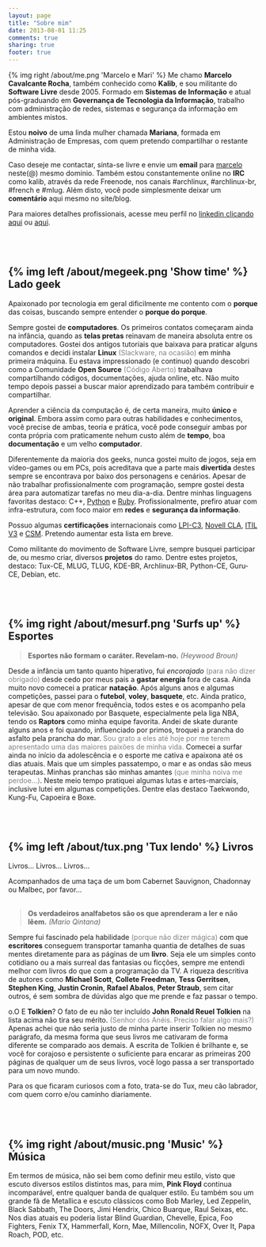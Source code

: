 ```yaml
---
layout: page
title: "Sobre mim"
date: 2013-08-01 11:25
comments: true
sharing: true
footer: true
---
```

{% img right /about/me.png 'Marcelo e Mari' %}
Me chamo **Marcelo Cavalcante Rocha**, também conhecido como **Kalib**, e sou militante do **Software Livre** desde 2005. Formado em **Sistemas de Informação** e atual pós-graduando em **Governança de Tecnologia da Informação**, trabalho com administração de redes, sistemas e segurança da informação em ambientes mistos.

Estou **noivo** de uma linda mulher chamada **Mariana**, formada em Administração de Empresas, com quem pretendo compartilhar o restante de minha vida.

Caso deseje me contactar, sinta-se livre e envie um **email** para <a href="mailto:marcelo@marcelocavalcante.net">marcelo</a> neste(@) mesmo domínio. Também estou constantemente online no **IRC** como kalib, através da rede Freenode, nos canais #archlinux, #archlinux-br, #french e #mlug. Além disto, você pode simplesmente deixar um **comentário** aqui mesmo no site/blog.

Para maiores detalhes profissionais, acesse meu perfil no <a href="https://www.linkedin.com/pub/marcelo-cavalcante-rocha/99/703/648">linkedin clicando aqui</a> ou <a href="https://www.linkedin.com/profile/view?id=351108056&authType=NAME_SEARCH&authToken=aueE&locale=pt_BR&srchid=3511080561403446181045&srchindex=1&srchtotal=245&trk=vsrp_people_res_name&trkInfo=VSRPsearchId%3A3511080561403446181045%2CVSRPtargetId%3A351108056%2CVSRPcmpt%3Aprimary">aqui</a>.

<br><br>
{% img left /about/megeek.png 'Show time' %}
Lado geek
-----------

Apaixonado por tecnologia em geral dificilmente me contento com o **porque** das coisas, buscando sempre entender o **porque do porque**.

Sempre gostei de **computadores**. Os primeiros contatos começaram ainda na infância, quando as **telas pretas** reinavam de maneira absoluta entre os computadores. Gostei dos antigos tutoriais que baixava para praticar alguns comandos e decidi instalar **Linux** <font color="gray">(Slackware, na ocasião)</font> em minha primeira máquina.  Eu estava impressionado (e continuo) quando descobri como a Comunidade **Open Source** <font color="gray">(Código Aberto)</font> trabalhava compartilhando códigos, documentações, ajuda online, etc. Não muito tempo depois passei a buscar maior aprendizado para também contribuir e compartilhar.

Aprender a ciência da computação é, de certa maneira, muito **único** e **original**. Embora assim como para outras habilidades e conhecimentos, você precise de ambas, teoria e prática, você pode conseguir ambas por conta própria com praticamente nehum custo além de **tempo**, boa **documentação** e um velho **computador**.

Diferentemente da maioria dos geeks, nunca gostei muito de jogos, seja em vídeo-games ou em PCs, pois acreditava que a parte mais **divertida** destes sempre se encontrava por baixo dos personagens e cenários. Apesar de não trabalhar profissionalmente com programação, sempre gostei desta área para automatizar tarefas no meu dia-a-dia. Dentre minhas linguagens favoritas destaco: <a hrek="http://www.cplusplus.com/" target="_blank">C++</a>, <a href="http://www.python.org" target="_blank">Python</a> e <a href="http://www.ruby-lang.org" target="_blank">Ruby</a>. Profissionalmente, prefiro atuar com infra-estrutura, com foco maior em **redes** e **segurança da informação**.

Possuo algumas **certificações** internacionais como <a href="http://www.lpi.org/linux-certifications/programs/lpic-3" target="_blank">LPI-C3</a>, <a href="https://www.suse.com/training/linux-certification/cla/" target="_blank">Novell CLA</a>, <a href="http://www.itil-officialsite.com/" target="_blank">ITIL V3</a> e <a href="http://www.scrumalliance.org/certifications/practitioners/certified-scrummaster-%28csm%29" target="_blank">CSM</a>. Pretendo aumentar esta lista em breve.

Como militante do movimento de Software Livre, sempre busquei participar de, ou mesmo criar, diversos **projetos** do ramo. Dentre estes projetos, destaco: Tux-CE, MLUG, TLUG, KDE-BR, Archlinux-BR, Python-CE, Guru-CE, Debian, etc.


<br><br>
{% img right /about/mesurf.png 'Surfs up' %}
Esportes
---------

> **Esportes não formam o caráter. Revelam-no.** *(Heywood Broun)*

Desde a infância um tanto quanto hiperativo, fui *encorajado* <font color="gray">(para não dizer obrigado)</font> desde cedo por meus pais a **gastar energia** fora de casa. Ainda muito novo comecei a praticar **natação**. Após alguns anos e algumas competições, passei para o **futebol**, **voley**, **basquete**, etc. Ainda pratico, apesar de que com menor frequência, todos estes e os acompanho pela televisão. Sou apaixonado por Basquete, especialmente pela liga NBA, tendo os **Raptors** como minha equipe favorita. Andei de skate durante alguns anos e foi quando, influenciado por primos, troquei a prancha do asfalto pela prancha do mar. <font color="gray">Sou grato a eles até hoje por me terem apresentado uma das maiores paixões de minha vida.</font> Comecei a surfar ainda no início da adolescência e o esporte me cativa e apaixona até os dias atuais. Mais que um simples passatempo, o mar e as ondas são meus terapeutas. Minhas pranchas são minhas amantes <font color="gray">(que minha noiva me perdoe...)</font>. Neste meio tempo pratiquei algumas lutas e artes-marciais, inclusive lutei em algumas competições. Dentre elas destaco Taekwondo, Kung-Fu, Capoeira e Boxe.


<br><br>
{% img left /about/tux.png 'Tux lendo' %}
Livros
------

Livros... Livros... Livros...

Acompanhados de uma taça de um bom Cabernet Sauvignon, Chadonnay ou Malbec, por favor...
<br><br>
> **Os verdadeiros analfabetos são os que aprenderam a ler e não lêem.** *(Mario Qintana)*

Sempre fui fascinado pela habilidade <font color="gray">(porque não dizer mágica)</font> com que **escritores** conseguem transportar tamanha quantia de detalhes de suas mentes diretamente para as páginas de um **livro**. Seja ele um simples conto cotidiano ou a mais surreal das fantasias ou ficções, sempre me entendi melhor com livros do que com a programação da TV. A riqueza descritiva de autores como **Michael Scott**, **Collete Freedman**, **Tess Gerritsen**, **Stephen King**, **Justin Cronin**, **Rafael Abalos**, **Peter Straub**, sem citar outros, é sem sombra de dúvidas algo que me prende e faz passar o tempo.

o.O E **Tolkien**? O fato de eu não ter incluído **John Ronald Reuel Tolkien** na lista acima não tira seu mérito. <font color="gray">(Senhor dos Anéis. Preciso falar algo mais?)</font> Apenas achei que não seria justo de minha parte inserir Tolkien no mesmo parágrafo, da mesma forma que seus livros me cativaram de forma diferente se comparado aos demais. A escrita de Tolkien é brilhante e, se você for corajoso e persistente o suficiente para encarar as primeiras 200 páginas de qualquer um de seus livros, você logo passa a ser transportado para um novo mundo.

Para os que ficaram curiosos com a foto, trata-se do Tux, meu cão labrador, com quem corro e/ou caminho diariamente.


<br><br>
{% img right /about/music.png 'Music' %}
Ḿúsica
------

Em termos de música, não sei bem como definir meu estilo, visto que escuto diversos estilos distintos mas, para mim, **Pink Floyd** continua incomparável, entre qualquer banda de qualquer estilo. Eu também sou um grande fã de Metallica e escuto clássicos como Bob Marley, Led Zeppelin, Black Sabbath, The Doors, Jimi Hendrix, Chico Buarque, Raul Seixas, etc. Nos dias atuais eu poderia listar Blind Guardian, Chevelle, Epica, Foo Fighters, Fenix TX, Hammerfall, Korn, Mae, Millencolin, NOFX, Over It, Papa Roach, POD, etc.

